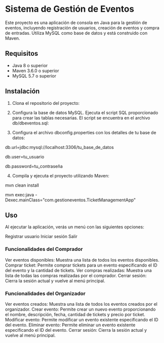 # Sistema de Gestión de Eventos

Este proyecto es una aplicación de consola en Java para la gestión de eventos, incluyendo registración de usuarios, creación de eventos y compra de entradas. Utiliza MySQL como base de datos y está construido con Maven.

## Requisitos

- Java 8 o superior
- Maven 3.6.0 o superior
- MySQL 5.7 o superior

## Instalación

1. Clona el repositorio del proyecto:

2. Configura la base de datos MySQL. Ejecuta el script SQL proporcionado para crear las tablas necesarias. El script se encuentra en el archivo db/dbeventos.sql:

3. Configura el archivo dbconfig.properties con los detalles de tu base de datos:

db.url=jdbc:mysql://localhost:3306/tu_base_de_datos

db.user=tu_usuario

db.password=tu_contraseña

4. Compila y ejecuta el proyecto utilizando Maven:

mvn clean install

mvn exec:java -Dexec.mainClass="com.gestioneventos.TicketManagementApp"

## Uso

Al ejecutar la aplicación, verás un menú con las siguientes opciones:

Registrar usuario
Iniciar sesión
Salir

### Funcionalidades del Comprador

Ver eventos disponibles: Muestra una lista de todos los eventos disponibles.
Comprar ticket: Permite comprar tickets para un evento especificando el ID del evento y la cantidad de tickets.
Ver compras realizadas: Muestra una lista de todas las compras realizadas por el comprador.
Cerrar sesión: Cierra la sesión actual y vuelve al menú principal.

### Funcionalidades del Organizador

Ver eventos creados: Muestra una lista de todos los eventos creados por el organizador.
Crear evento: Permite crear un nuevo evento proporcionando el nombre, descripción, fecha, cantidad de tickets y precio por ticket.
Modificar evento: Permite modificar un evento existente especificando el ID del evento.
Eliminar evento: Permite eliminar un evento existente especificando el ID del evento.
Cerrar sesión: Cierra la sesión actual y vuelve al menú principal.
